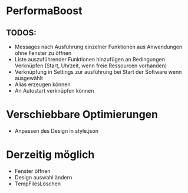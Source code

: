 # PerformaBoost

## TODOS:
- Messages nach Ausführung einzelner Funktionen aus Anwendungen ohne Fenster zu öffnen
- Liste auszuführender Funktionen hinzufügen an Bedingungen Verknüpfen (Start, Uhrzeit, wenn freie Ressourcen vorhanden)
- Verknüpfung in Settings zur ausführung bei Start der Software wenn ausgewählt
- Alias erzeugen können
- An Autostart verknüpfen können


# Verschiebbare Optimierungen
- Anpassen des Design in style.json






# Derzeitig möglich
- Fenster öffnen
- Design auswahl ändern
- TempFilesLöschen